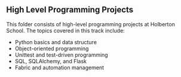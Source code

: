 ## High Level Programming Projects  
  
This folder consists of high-level programming projects at Holberton School. The topics covered in this track include:
* Python basics and data structure
* Object-oriented programming
* Unittest and test-driven programming
* SQL, SQLAlchemy, and Flask
* Fabric and automation management
